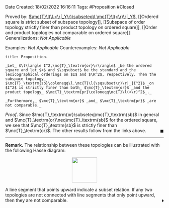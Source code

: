 <br />
<br />

Date Created: 18/02/2022 16:16:11
Tags: #Proposition #Closed 

Proved by: [$\mc{T}\l(\l.<\r|_Y\r)\subseteq\l.\mc{T}\l(<\r)\r|_Y$](Restricted%20order%20topology%20subset%20of%20subspace%20topology.md), [[Ordered square is strict subset of subspace topology]], [[Subspace of order topology strictly finer than product topology on ordered square]], [[Order and product topologies not comparable on ordered square]]
Generalizations: _Not Applicable_

Examples: _Not Applicable_
Counterexamples: _Not Applicable_

``` ad-Proposition
title: Proposition.

_Let_ $\l\langle I^2,\mc{T}_\textrm{or}\r\rangle$ _be the ordered square and let $<$ and $\sqsubset$ be the standard and the lexicographical orderings on $I$ and $\R^2$, respectively. Then the subspace topology_ $\mc{T}_\textrm{sb}\coloneqq\l.\mc{T}\l(\sqsubset\r)\r|_{I^2}$ _on $I^2$ is strictly finer than both_ $\mc{T}_\textrm{or}$ _and the product topology_ $\mc{T}_\textrm{pr}\coloneqq\mc{T}\l(<\r)^2$_._

_Furthermore,_ $\mc{T}_\textrm{or}$ _and_ $\mc{T}_\textrm{pr}$ _are not comparable._

```

_Proof_. Since $\mc{T}_\textrm{or}\subseteq\mc{T}_\textrm{sb}$ in general and $\mc{T}_\textrm{or}\neq\mc{T}_\textrm{sb}$ for the ordered square, we see that $\mc{T}_\textrm{sb}$ is strictly finer than $\mc{T}_\textrm{or}$. The other results follow from the links above.<span style="float:right;">$\blacksquare$</span>

---

**Remark.** The relationship between these topologies can be illustrated with the following Hasse diagram:

<center><img src="https://raw.githubusercontent.com/zhaoshenzhai/MathWiki/master/Images/18-02-2022_163024/image.svg", width=80></center>

A line segment that points upward indicate a subset relation. If any two topologies are not connected with line segments that only point upward, then they are not comparable.<span style="float:right;">$\blacklozenge$</span>
